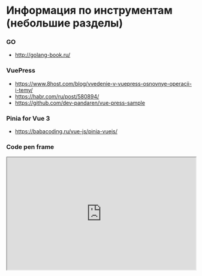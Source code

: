 # Информация по инструментам (небольшие разделы)

### GO
- http://golang-book.ru/

### VuePress
- https://www.8host.com/blog/vvedenie-v-vuepress-osnovnye-operacii-i-temy/
- https://habr.com/ru/post/580894/
- https://github.com/dev-pandaren/vue-press-sample

### Pinia for Vue 3
- https://babacoding.ru/vue-js/pinia-vuejs/


### Code pen frame

 <iframe src="https://codepen.io/impertubable/embed/QWqNjBO/" width="100%" height="300">
    Ваш браузер не поддерживает плавающие фреймы!
 </iframe>
 

